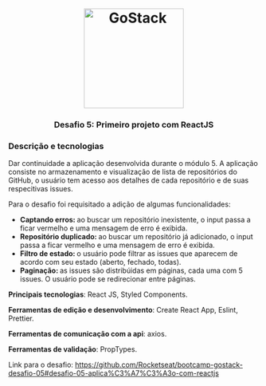 <h1 align="center">
    <img alt="GoStack" src="https://rocketseat-cdn.s3-sa-east-1.amazonaws.com/bootcamp-header.png" width="200px" />
</h1>

<h3 align="center">
  Desafio 5: Primeiro projeto com ReactJS
</h3>


### Descrição e tecnologias

Dar continuidade a aplicação desenvolvida durante o módulo 5. A aplicação consiste no armazenamento e visualização de lista de repositórios do GitHub, o usuário tem acesso aos detalhes de cada repositório e de suas respecitivas issues.

Para o desafio foi requisitado a adição de algumas funcionalidades:

<ul>
  <li> <strong> Captando erros: </strong> ao buscar um repositório inexistente, o input passa a ficar vermelho e uma mensagem de erro é exibida. </li>
  <li> <strong> Repositório duplicado: </strong> ao buscar um repositório já adicionado, o input passa a ficar vermelho e uma mensagem de erro é exibida. </li>
  <li> <strong> Filtro de estado: </strong> o usuário pode filtrar as issues que aparecem de acordo com seu estado (aberto, fechado, todas). </li>
  <li> <strong> Paginação: </strong> as issues são distribúidas em páginas, cada uma com 5 issues. O usuário pode se redirecionar entre páginas.</li>
</ul>

**Principais tecnologias**: React JS, Styled Components.

**Ferramentas de edição e desenvolvimento**: Create React App, Eslint, Prettier.

**Ferramentas de comunicação com a api**: axios.

**Ferramentas de validação**: PropTypes.


Link para o desafio: https://github.com/Rocketseat/bootcamp-gostack-desafio-05#desafio-05-aplica%C3%A7%C3%A3o-com-reactjs

